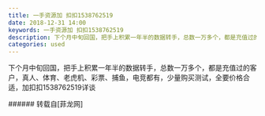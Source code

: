 ```yaml
---
title: 一手资源加 扣扣1538762519
date: 2018-12-31 14:00
keywords: 一手资源加 扣扣1538762519
description: 下个月中旬回国，把手上积累一年半的数据转手，总数一万多个，都是充值过的客户，真人、体育、老虎机、彩票、捕鱼，电竞都有，少量购买测试，全要价格合适，加扣扣1538762519详谈
categories: used
---
```

<td class="t_f" id="postmessage_2595792">

下个月中旬回国，把手上积累一年半的数据转手，总数一万多个，都是充值过的客户，真人、体育、老虎机、彩票、捕鱼，电竞都有，少量购买测试，全要价格合适，加扣扣1538762519详谈<br/>
</td>
###### 转载自[菲龙网]